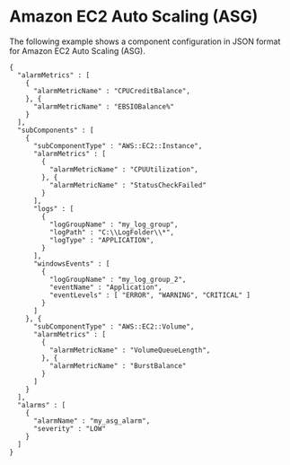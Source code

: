# Amazon EC2 Auto Scaling \(ASG\)<a name="component-configuration-examples-asg"></a>

The following example shows a component configuration in JSON format for Amazon EC2 Auto Scaling \(ASG\)\.

```
{
  "alarmMetrics" : [
    {
      "alarmMetricName" : "CPUCreditBalance",
    }, {
      "alarmMetricName" : "EBSIOBalance%"
    }
  ],
  "subComponents" : [
    {
      "subComponentType" : "AWS::EC2::Instance",
      "alarmMetrics" : [
        {
          "alarmMetricName" : "CPUUtilization",
        }, {
          "alarmMetricName" : "StatusCheckFailed"
        }
      ],
      "logs" : [
        {
          "logGroupName" : "my_log_group",
          "logPath" : "C:\\LogFolder\\*",
          "logType" : "APPLICATION",
        }
      ],
      "windowsEvents" : [
        {
          "logGroupName" : "my_log_group_2",
          "eventName" : "Application",
          "eventLevels" : [ "ERROR", "WARNING", "CRITICAL" ]
        }
      ]
    }, {
      "subComponentType" : "AWS::EC2::Volume",
      "alarmMetrics" : [
        {
          "alarmMetricName" : "VolumeQueueLength",
        }, {
          "alarmMetricName" : "BurstBalance"
        }
      ]
    }
  ],
  "alarms" : [
    {
      "alarmName" : "my_asg_alarm",
      "severity" : "LOW"
    }
  ]
}
```
